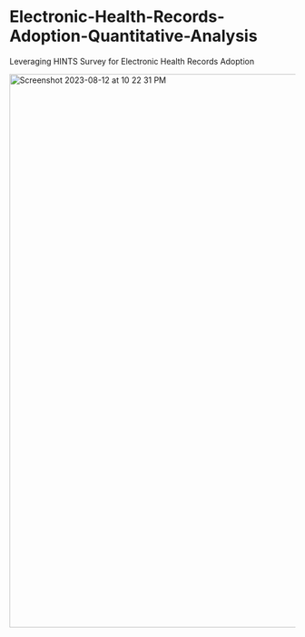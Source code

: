 # Electronic-Health-Records-Adoption-Quantitative-Analysis
Leveraging HINTS Survey for Electronic Health Records Adoption

<img width="973" alt="Screenshot 2023-08-12 at 10 22 31 PM" src="https://github.com/juvi-coder/Electronic-Health-Records-Adoption-Quantitative-Analysis/assets/100660932/6b7d3739-2c54-4b69-9ea5-435c13be3767">
